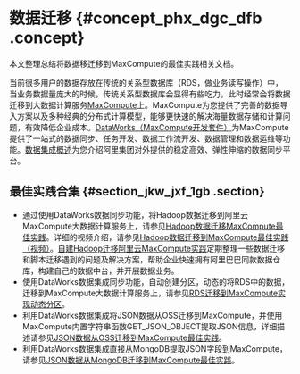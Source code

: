 # 数据迁移 {#concept_phx_dgc_dfb .concept}

本文整理总结将数据移迁移到MaxCompute的最佳实践相关文档。

当前很多用户的数据存放在传统的关系型数据库（RDS，做业务读写操作）中，当业务数据量庞大的时候，传统关系型数据库会显得有些吃力，此时经常会将数据迁移到大数据计算服务[MaxCompute](https://www.aliyun.com/product/odps?spm=a2c4g.11186623.2.7.48701099j4Wth9)上。MaxCompute为您提供了完善的数据导入方案以及多种经典的分布式计算模型，能够更快速的解决海量数据存储和计算问题，有效降低企业成本。[DataWorks（MaxCompute开发套件）](https://www.alibabacloud.com/help/zh/product/72772.htm)为MaxCompute提供了一站式的数据同步、任务开发、数据工作流开发、数据管理和数据运维等功能。[数据集成概述](../../../../cn.zh-CN/使用指南/数据集成/数据集成简介/数据集成概述.md#)为您介绍阿里集团对外提供的稳定高效、弹性伸缩的数据同步平台。

## 最佳实践合集 {#section_jkw_jxf_1gb .section}

-   通过使用DataWorks数据同步功能，将Hadoop数据迁移到阿里云MaxCompute大数据计算服务上，请参见[Hadoop数据迁移MaxCompute最佳实践](ZH-CN_TP_21113_V3_copyto_62275.md#)。详细的视频介绍，请参见[Hadoop数据迁移到MaxCompute最佳实践（视频）](https://help.aliyun.com/video_detail/88429.html)。[自建Hadoop迁移阿里云MaxCompute实践](https://yq.aliyun.com/articles/630231)定期整理一些数据迁移和脚本迁移遇到的问题及解决方案，帮助企业快速拥有阿里巴巴同款数据仓库，构建自己的数据中台，并开展数据业务。
-   使用DataWorks数据集成同步功能，自动创建分区，动态的将RDS中的数据，迁移到MaxCompute大数据计算服务上，请参见[RDS迁移到MaxCompute实现动态分区](ZH-CN_TP_24452_V2_copyto_62277.md#)。
-   利用DataWorks数据集成将JSON数据从OSS迁移到MaxCompute，并使用MaxCompute内置字符串函数GET\_JSON\_OBJECT提取JSON信息，详细描述请参见[JSON数据从OSS迁移到MaxCompute最佳实践](ZH-CN_TP_62284_V2_copyto_78520.md#)。
-   利用DataWorks数据集成直接从MongoDB提取JSON字段到MaxCompute，请参见[JSON数据从MongoDB迁移到MaxCompute最佳实践](ZH-CN_TP_64919_V2_copyto_78521.md#)。

